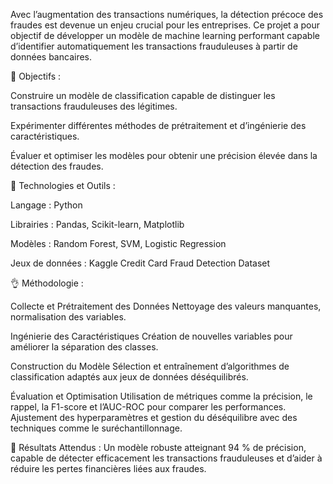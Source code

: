 Avec l’augmentation des transactions numériques, la détection précoce des fraudes est devenue un enjeu crucial pour les entreprises. Ce projet a pour objectif de développer un modèle de machine learning performant capable d’identifier automatiquement les transactions frauduleuses à partir de données bancaires.

💫 Objectifs :

Construire un modèle de classification capable de distinguer les transactions frauduleuses des légitimes.

Expérimenter différentes méthodes de prétraitement et d’ingénierie des caractéristiques.

Évaluer et optimiser les modèles pour obtenir une précision élevée dans la détection des fraudes.

🎇 Technologies et Outils :

Langage : Python

Librairies : Pandas, Scikit-learn, Matplotlib

Modèles : Random Forest, SVM, Logistic Regression

Jeux de données : Kaggle Credit Card Fraud Detection Dataset

👌 Méthodologie :

Collecte et Prétraitement des Données Nettoyage des valeurs manquantes, normalisation des variables.

Ingénierie des Caractéristiques Création de nouvelles variables pour améliorer la séparation des classes.

Construction du Modèle Sélection et entraînement d’algorithmes de classification adaptés aux jeux de données déséquilibrés.

Évaluation et Optimisation Utilisation de métriques comme la précision, le rappel, la F1-score et l’AUC-ROC pour comparer les performances. Ajustement des hyperparamètres et gestion du déséquilibre avec des techniques comme le suréchantillonnage.

🚀 Résultats Attendus : Un modèle robuste atteignant 94 % de précision, capable de détecter efficacement les transactions frauduleuses et d’aider à réduire les pertes financières liées aux fraudes.
